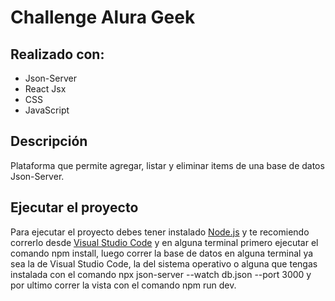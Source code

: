 # Challenge Alura Geek

## Realizado con:
- Json-Server
- React Jsx
- CSS
- JavaScript

## Descripción
Plataforma que permite agregar, listar y eliminar items de una base de datos Json-Server.

## Ejecutar el proyecto
Para ejecutar el proyecto debes tener instalado <a href="https://nodejs.org/en/download/current" target="_blank">Node.js</a> y te recomiendo correrlo desde <a href="https://code.visualstudio.com/" target="_blank">Visual Studio Code</a> y en alguna terminal primero ejecutar el comando npm install, luego correr la base de datos en alguna terminal ya sea la de Visual Studio Code, la del sistema operativo o alguna que tengas instalada con el comando npx json-server --watch db.json --port 3000 y por ultimo correr la vista con el comando npm run dev.
